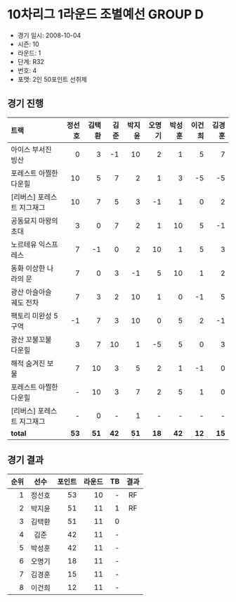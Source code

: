 # 10차리그 1라운드 조별예선 GROUP D

- 경기 일시: 2008-10-04
- 시즌: 10
- 라운드: 1
- 단계: R32
- 번호: 4
- 포맷: 2인 50포인트 선취제





## 경기 진행

| 트랙 | 정선호 | 김택환 | 김준 | 박지윤 | 오명기 | 박성훈 | 이건희 | 김경훈 |
|:---|---:|---:|---:|---:|---:|---:|---:|---:|
| 아이스 부서진 빙산 | 0 | 3 | -1 | 10 | 2 | 1 | 5 | 7 |
| 포레스트 아찔한 다운힐 | 10 | 5 | 7 | 2 | 1 | 3 | -5 | -5 |
| [리버스] 포레스트 지그재그 | 10 | 7 | 5 | 3 | -1 | 1 | 0 | 2 |
| 공동묘지 마왕의 초대 | 3 | 0 | 7 | 2 | 1 | 10 | 5 | -1 |
| 노르테유 익스프레스 | 7 | -1 | 0 | 2 | 10 | 1 | 5 | 3 |
| 동화 이상한 나라의 문 | 7 | 0 | 3 | -1 | 5 | 10 | 1 | 2 |
| 광산 아슬아슬 궤도 전차 | 7 | 3 | 2 | 10 | 1 | 0 | -1 | 5 |
| 팩토리 미완성 5구역 | -1 | 7 | 3 | 10 | 0 | 5 | 2 | -1 |
| 광산 꼬불꼬불 다운힐 | 3 | 7 | 10 | 1 | -5 | 5 | 0 | 3 |
| 해적 숨겨진 보물 | 7 | 10 | 3 | 5 | 2 | 1 | -1 | 0 |
| 포레스트 아찔한 다운힐 | - | 10 | 3 | 7 | 2 | 5 | 1 | 0 |
| [리버스] 포레스트 지그재그 | - | 0 | - | 1 | - | - | - | - |
| __total__ | __53__ | __51__ | __42__ | __51__ | __18__ | __42__ | __12__ | __15__ |




## 경기 결과

| 순위 | 선수 | 포인트 | 라운드 | TB | 결과 |
|---:|:---:|---:|---:|---:|:---:|
| 1 | 정선호 | 53 | 10 | - | RF |
| 2 | 박지윤 | 51 | 11 | 1 | RF |
| 3 | 김택환 | 51 | 11 | 0 |  |
| 4 | 김준 | 42 | 11 | - |  |
| 5 | 박성훈 | 42 | 11 | - |  |
| 6 | 오명기 | 18 | 11 | - |  |
| 7 | 김경훈 | 15 | 11 | - |  |
| 8 | 이건희 | 12 | 11 | - |  |

